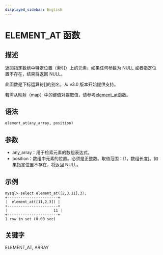 ```yaml
---
displayed_sidebar: English
---
```


# ELEMENT_AT 函数

## 描述

返回指定数组中特定位置（索引）上的元素。如果任何参数为 NULL 或者指定位置不存在，结果将返回 NULL。

此函数是下标运算符[]的别名。从 v3.0 版本开始提供支持。

若需从映射（map）中的键值对提取值，请参考[element_at](../map-functions/element_at.md)函数。

## 语法

```Haskell
element_at(any_array, position)
```

## 参数

- any_array：用于检索元素的数组表达式。
- position：数组中元素的位置。必须是正整数。取值范围：[1，数组长度]。如果指定位置不存在，将返回 NULL。

## 示例

```plain
mysql> select element_at([2,3,11],3);
+-----------------------+
|  element_at([11,2,3]) |
+-----------------------+
|                     11 |
+-----------------------+
1 row in set (0.00 sec)
```

## 关键字

ELEMENT_AT, ARRAY

